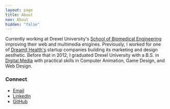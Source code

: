 ```yaml
---
layout: page
title: About
nav: About
hidden: "false"
---
```


Currently working at Drexel University's [School of Biomedical Engineering](https://www.facebook.com/DrexelBIOMED) improving their web and multimedia enigines. Previously, I worked for one of [Dreamit Health's](https://www.dreamitventures.com/programs/dreamithealth/dreamit-health/) startup companies building its marketing and design aesthetic. Before that in 2012, I graduated Drexel University with a B.S. in [Digital Media](http://digm.drexel.edu/reels/) with practical skills in Computer Animation, Game Design, and Web Design. 

### Connect
- [Email](http://drexel.edu/search/?q=david%20myers&t=people)
- <a class="sidebar-nav-item" href="{{ site.linkedin }}">LinkedIn</a>
- <a class="sidebar-nav-item" href="{{ site.github.profile }}">GitHub</a>
